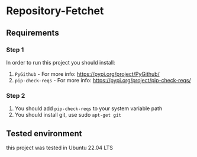 # Repository-Fetchet

## Requirements
### Step 1
In order to run this project you should install:
1) `PyGithub` - For more info: https://pypi.org/project/PyGithub/
2) `pip-check-reqs` - For more info: https://pypi.org/project/pip-check-reqs/
### Step 2
1) You should add `pip-check-reqs` to your system variable path
2) You should install git, use sudo `apt-get git`
## Tested environment
this project was tested in Ubuntu 22.04 LTS
